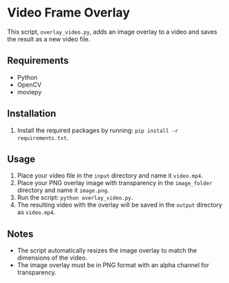 # Video Frame Overlay

This script, `overlay_video.py`, adds an image overlay to a video and saves the result as a new video file.

## Requirements

- Python
- OpenCV
- moviepy

## Installation

1. Install the required packages by running: `pip install -r requirements.txt`.

## Usage

1. Place your video file in the `input` directory and name it `video.mp4`.
2. Place your PNG overlay image with transparency in the `image_folder` directory and name it `image.png`.
3. Run the script: `python overlay_video.py`.
4. The resulting video with the overlay will be saved in the `output` directory as `video.mp4`.

## Notes

- The script automatically resizes the image overlay to match the dimensions of the video.
- The image overlay must be in PNG format with an alpha channel for transparency.
